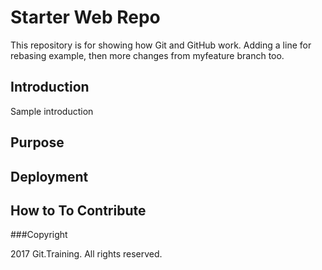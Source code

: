 # Starter Web Repo

This repository is for showing how Git and GitHub work. Adding a line for rebasing example, then more changes from myfeature branch too.

## Introduction

Sample introduction

## Purpose

## Deployment

## How to To Contribute

###Copyright

2017 Git.Training. All rights reserved.